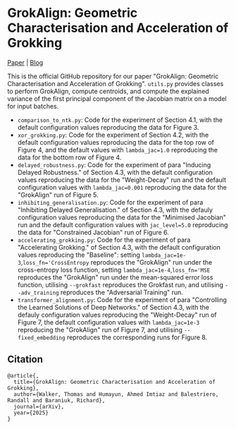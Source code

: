 # GrokAlign: Geometric Characterisation and Acceleration of Grokking

[Paper]() | [Blog](https://github.com/ThomasWalker1/grokalign)

This is the official GitHub repository for our paper "GrokAlign: Geometric Characterisation and Acceleration of Grokking". `utils.py` provides classes to perform GrokAlign, compute centroids, and compute the explained variance of the first principal component of the Jacobian matrix on a model for input batches.

- `comparison_to_ntk.py`: Code for the experiment of Section 4.1, with the default configuration values reproducing the data for Figure 3.
- `xor_grokking.py`: Code for the experiment of Section 4.2, with the default configuration values reproducing the data for the top row of Figure 4, and the default values with `lambda_jac=1.0` reproducing the data for the bottom row of Figure 4.
- `delayed_robustness.py`: Code for the experiment of para "Inducing Delayed Robustness." of Section 4.3, with the default configuration values reproducing the data for the "Weight-Decay" run and the default configuration values with `lambda_jac=0.001` reproducing the data for the "GrokAlign" run of Figure 5.
- `inhibiting_generalisation.py`: Code for the experiment of para "Inhibiting Delayed Generalisation." of Section 4.3, with the defauly configuration values reproducing the data for the "Minimised Jacobian" run and the default configuration values with `jac_level=5.0` reproducing the data for "Constrained Jacobian" run of Figure 6.
- `accelerating_grokking.py`: Code for the experiment of para "Accelerating Grokking." of Section 4.3, with the default configuration values reproducing the "Baseline": setting `lambda_jac=1e-3`,`loss_fn='CrossEntropy` reproduces the "GrokAlign" run under the cross-entropy loss function, setting `lambda_jac=1e-4`,`loss_fn='MSE` reproduces the "GrokAlign" run under the mean-squared error loss function, utilising `--grokfast` reproduces the Grokfast run, and utilising `--adv_training` reproduces the "Adversarial Training" run.
- `transformer_alignment.py`: Code for the experiment of para "Controlling the Learned Solutions of Deep Networks." of Section 4.3, with the defauly configuration values reproducing the "Weight-Decay" run of Figure 7, the default configuration values with `lambda_jac=1e-3` reproducing the "GrokAlign" run of Figure 7, and utilising `--fixed_embedding` reproduces the corresponding runs for Figure 8.

## Citation

    @article{,
      title={GrokAlign: Geometric Characterisation and Acceleration of Grokking},
      author={Walker, Thomas and Humayun, Ahmed Imtiaz and Balestriero, Randall and Baraniuk, Richard},
      journal={arXiv},
      year={2025}
    }